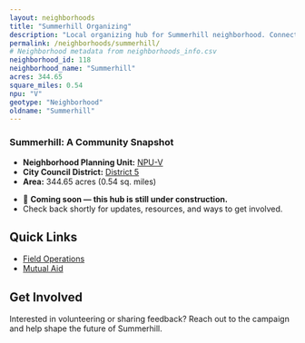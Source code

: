 ```yaml
---
layout: neighborhoods
title: "Summerhill Organizing"
description: "Local organizing hub for Summerhill neighborhood. Connect with field operations, mutual aid, and community organizing efforts."
permalink: /neighborhoods/summerhill/
# Neighborhood metadata from neighborhoods_info.csv
neighborhood_id: 118
neighborhood_name: "Summerhill"
acres: 344.65
square_miles: 0.54
npu: "V"
geotype: "Neighborhood"
oldname: "Summerhill"
---
```


### **Summerhill: A Community Snapshot**

  * **Neighborhood Planning Unit:** [NPU-V](https://www.atlantaga.gov/government/departments/city-planning/neighborhood-planning-units/neighborhood-and-npu-contacts)
  * **City Council District:** [District 5](https://citycouncil.atlantaga.gov/council-members/antonio-lewis)
  * **Area:** 344.65 acres (0.54 sq. miles)

- 🚧 **Coming soon — this hub is still under construction.**
- Check back shortly for updates, resources, and ways to get involved.

## Quick Links

- [Field Operations](./field-ops/)
- [Mutual Aid](./mutual-aid/)

## Get Involved

Interested in volunteering or sharing feedback? Reach out to the campaign and help shape the future of Summerhill.
